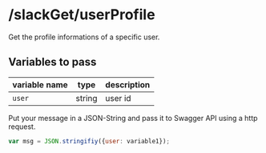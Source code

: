 # /slackGet/userProfile

Get the profile informations of a specific user.

## Variables to pass

| variable name  | type | description |
| ------------- | ------------- | ------------- | 
| `user` | string  | user id |


Put your message in a JSON-String and pass it to Swagger API using a http request.

```javascript
var msg = JSON.stringifiy({user: variable1});
```

